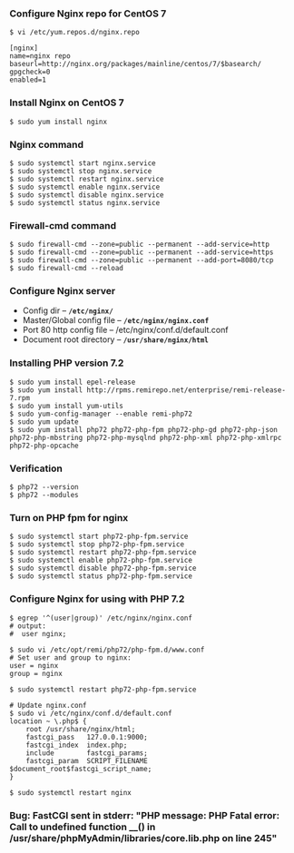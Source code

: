 ### Configure Nginx repo for CentOS 7
```shell
$ vi /etc/yum.repos.d/nginx.repo

[nginx]
name=nginx repo
baseurl=http://nginx.org/packages/mainline/centos/7/$basearch/
gpgcheck=0
enabled=1
```

### Install Nginx on CentOS 7
```shell
$ sudo yum install nginx
```

### Nginx command
```shell
$ sudo systemctl start nginx.service
$ sudo systemctl stop nginx.service
$ sudo systemctl restart nginx.service
$ sudo systemctl enable nginx.service
$ sudo systemctl disable nginx.service
$ sudo systemctl status nginx.service
```

### Firewall-cmd command
```shell
$ sudo firewall-cmd --zone=public --permanent --add-service=http
$ sudo firewall-cmd --zone=public --permanent --add-service=https
$ sudo firewall-cmd --zone=public --permanent --add-port=8080/tcp
$ sudo firewall-cmd --reload
```

### Configure Nginx server
* Config dir – **`/etc/nginx/`**
* Master/Global config file – **`/etc/nginx/nginx.conf`**
* Port 80 http config file – /etc/nginx/conf.d/default.conf
* Document root directory – **`/usr/share/nginx/html`**

### Installing PHP version 7.2
```shell
$ sudo yum install epel-release
$ sudo yum install http://rpms.remirepo.net/enterprise/remi-release-7.rpm
$ sudo yum install yum-utils
$ sudo yum-config-manager --enable remi-php72
$ sudo yum update
$ sudo yum install php72 php72-php-fpm php72-php-gd php72-php-json php72-php-mbstring php72-php-mysqlnd php72-php-xml php72-php-xmlrpc php72-php-opcache
```

### Verification
```shell
$ php72 --version
$ php72 --modules
```

### Turn on PHP fpm for nginx
```shell
$ sudo systemctl start php72-php-fpm.service
$ sudo systemctl stop php72-php-fpm.service
$ sudo systemctl restart php72-php-fpm.service
$ sudo systemctl enable php72-php-fpm.service
$ sudo systemctl disable php72-php-fpm.service
$ sudo systemctl status php72-php-fpm.service
```

### Configure Nginx for using with PHP 7.2
```shell
$ egrep '^(user|group)' /etc/nginx/nginx.conf
# output: 
#  user nginx;
  
$ sudo vi /etc/opt/remi/php72/php-fpm.d/www.conf
# Set user and group to nginx:
user = nginx
group = nginx

$ sudo systemctl restart php72-php-fpm.service

# Update nginx.conf
$ sudo vi /etc/nginx/conf.d/default.conf
location ~ \.php$ {
    root /usr/share/nginx/html;
    fastcgi_pass   127.0.0.1:9000;
    fastcgi_index  index.php;
    include        fastcgi_params;
    fastcgi_param  SCRIPT_FILENAME  $document_root$fastcgi_script_name;
}

$ sudo systemctl restart nginx
```

### Bug: FastCGI sent in stderr: "PHP message: PHP Fatal error:  Call to undefined function __() in /usr/share/phpMyAdmin/libraries/core.lib.php on line 245"
```shell
```

